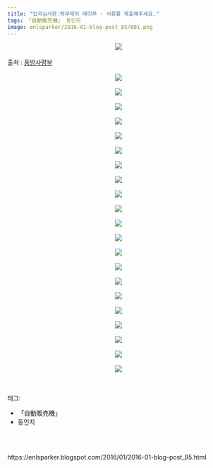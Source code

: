 ```yaml
---
title: "입국심사관:하쿠레이 레이무 - 서류를 제출해주세요."
tags: 「自動販売機」 동인지
image: enlsparker/2016-01-blog-post_85/001.png
---
```

<div class="article">
<div class="post-body entry-content" id="post-body-136541205237149821" itemprop="description articleBody">
<div class="separator" style="clear: both; text-align: center;">
<img src="{{ site.nasurl }}/enlsparker/2016-01-blog-post_85/001.png"/></div>
<a name="more"></a><br/>
출처 : <a href="http://cafe.naver.com/touhouheadquarters">동방사령부</a><br/>
<br/>
<div class="separator" style="clear: both; text-align: center;">
<img src="{{ site.nasurl }}/enlsparker/2016-01-blog-post_85/002.png"/></div>
<br/>
<div class="separator" style="clear: both; text-align: center;">
<img src="{{ site.nasurl }}/enlsparker/2016-01-blog-post_85/003.png"/></div>
<br/>
<div class="separator" style="clear: both; text-align: center;">
<img src="{{ site.nasurl }}/enlsparker/2016-01-blog-post_85/004.png"/></div>
<br/>
<div class="separator" style="clear: both; text-align: center;">
<img src="{{ site.nasurl }}/enlsparker/2016-01-blog-post_85/005.png"/></div>
<br/>
<div class="separator" style="clear: both; text-align: center;">
<img src="{{ site.nasurl }}/enlsparker/2016-01-blog-post_85/006.png"/></div>
<br/>
<div class="separator" style="clear: both; text-align: center;">
<img src="{{ site.nasurl }}/enlsparker/2016-01-blog-post_85/007.png"/></div>
<br/>
<div class="separator" style="clear: both; text-align: center;">
<img src="{{ site.nasurl }}/enlsparker/2016-01-blog-post_85/008.png"/></div>
<br/>
<div class="separator" style="clear: both; text-align: center;">
<img src="{{ site.nasurl }}/enlsparker/2016-01-blog-post_85/009.png"/></div>
<br/>
<div class="separator" style="clear: both; text-align: center;">
<img src="{{ site.nasurl }}/enlsparker/2016-01-blog-post_85/010.png"/></div>
<br/>
<div class="separator" style="clear: both; text-align: center;">
<img src="{{ site.nasurl }}/enlsparker/2016-01-blog-post_85/011.png"/></div>
<br/>
<div class="separator" style="clear: both; text-align: center;">
<img src="{{ site.nasurl }}/enlsparker/2016-01-blog-post_85/012.png"/></div>
<br/>
<div class="separator" style="clear: both; text-align: center;">
<img src="{{ site.nasurl }}/enlsparker/2016-01-blog-post_85/013.png"/></div>
<br/>
<div class="separator" style="clear: both; text-align: center;">
<img src="{{ site.nasurl }}/enlsparker/2016-01-blog-post_85/014.png"/></div>
<br/>
<div class="separator" style="clear: both; text-align: center;">
<img src="{{ site.nasurl }}/enlsparker/2016-01-blog-post_85/015.png"/></div>
<br/>
<div class="separator" style="clear: both; text-align: center;">
<img src="{{ site.nasurl }}/enlsparker/2016-01-blog-post_85/016.png"/></div>
<br/>
<div class="separator" style="clear: both; text-align: center;">
<img src="{{ site.nasurl }}/enlsparker/2016-01-blog-post_85/017.png"/></div>
<br/>
<div class="separator" style="clear: both; text-align: center;">
<img src="{{ site.nasurl }}/enlsparker/2016-01-blog-post_85/018.png"/></div>
<br/>
<div class="separator" style="clear: both; text-align: center;">
<img src="{{ site.nasurl }}/enlsparker/2016-01-blog-post_85/019.png"/></div>
<br/>
<div class="separator" style="clear: both; text-align: center;">
<img src="{{ site.nasurl }}/enlsparker/2016-01-blog-post_85/020.png"/></div>
<br/>
<div class="separator" style="clear: both; text-align: center;">
<img src="{{ site.nasurl }}/enlsparker/2016-01-blog-post_85/021.png"/></div>
<br/>
<div class="separator" style="clear: both; text-align: center;">
<img src="{{ site.nasurl }}/enlsparker/2016-01-blog-post_85/022.png"/></div>
<br/>
<div style="clear: both;"></div>
</div></div><br/>
<div class="tagTrail">
<p>태그: </p>
<ul>
<li>「自動販売機」</li>
<li>동인지</li>
</ul>
</div><br/>

<br/>
<p id="refer">https://enlsparker.blogspot.com/2016/01/2016-01-blog-post_85.html</p>
<br/>
